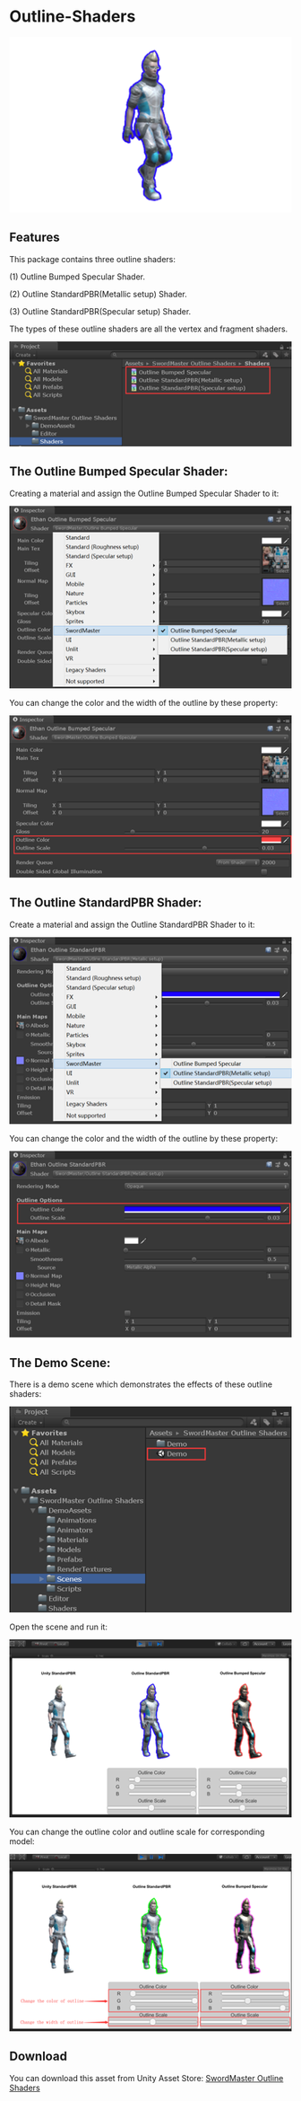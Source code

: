 # Outline-Shaders

![image](https://github.com/swordmaster003/Outline-Shaders/blob/master/Screenshots/Cover.png)

## Features

This package contains three outline shaders: 

(1) Outline Bumped Specular Shader.

(2) Outline StandardPBR(Metallic setup) Shader.

(3) Outline StandardPBR(Specular setup) Shader.

The types of these outline shaders are all the vertex and fragment shaders.

![image](https://github.com/swordmaster003/Outline-Shaders/blob/master/Screenshots/1.png)

## The Outline Bumped Specular Shader:

Creating a material and assign the Outline Bumped Specular Shader to it:

![image](https://github.com/swordmaster003/Outline-Shaders/blob/master/Screenshots/2.png)

You can change the color and the width of the outline by these property:

![image](https://github.com/swordmaster003/Outline-Shaders/blob/master/Screenshots/3.png)


## The Outline StandardPBR Shader:

Create a material and assign the Outline StandardPBR Shader to it:

![image](https://github.com/swordmaster003/Outline-Shaders/blob/master/Screenshots/4.png)

You can change the color and the width of the outline by these property:

![image](https://github.com/swordmaster003/Outline-Shaders/blob/master/Screenshots/5.png)

## The Demo Scene: 

There is a demo scene which demonstrates the effects of these outline shaders:

![image](https://github.com/swordmaster003/Outline-Shaders/blob/master/Screenshots/6.png)

Open the scene and run it:

![image](https://github.com/swordmaster003/Outline-Shaders/blob/master/Screenshots/7.png)

You can change the outline color and outline scale for corresponding model:

![image](https://github.com/swordmaster003/Outline-Shaders/blob/master/Screenshots/8.png)

## Download

You can download this asset from Unity Asset Store:
[SwordMaster Outline Shaders](https://assetstore.unity.com/packages/vfx/shaders/swordmaster-outline-shaders-99968)
